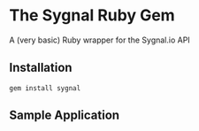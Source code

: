 The Sygnal Ruby Gem
====================
A (very basic) Ruby wrapper for the Sygnal.io API


Installation
------------
	gem install sygnal


Sample Application
------------------